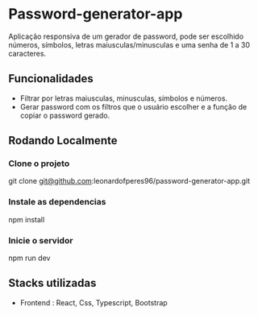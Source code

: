 # Password-generator-app

Aplicação responsiva de um gerador de password, pode ser escolhido números, símbolos, letras maiusculas/minusculas e uma senha de 1 a 30 caracteres.

## Funcionalidades

- Filtrar por letras maiusculas, minusculas, símbolos e números.
- Gerar password com os filtros que o usuário escolher e a função de copiar o password gerado.

## Rodando Localmente

### Clone o projeto

git clone git@github.com:leonardofperes96/password-generator-app.git

### Instale as dependencias

npm install

### Inicie o servidor

npm run dev

## Stacks utilizadas

- Frontend : React, Css, Typescript, Bootstrap
